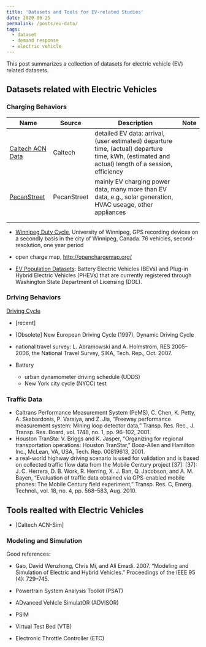 ```yaml
---
title: 'Datasets and Tools for EV-related Studies'
date: 2020-06-25
permalink: /posts/ev-data/
tags:
  - dataset
  - demand response
  - electric vehicle
---
```


This post summarizes a collection of datasets for electric vehicle (EV) related datasets.


## Datasets related with Electric Vehicles
### Charging Behaviors

| Name | Source | Description | Note |
|------|--------|-------------|------|
|[Caltech ACN Data](https://ev.caltech.edu/dataset) | Caltech |detailed EV data: arrival, (user estimated) departure time, (actual) departure time, kWh, (estimated and actual) length of a session, efficiency |      |
|[PecanStreet](https://www.pecanstreet.org/dataport/about/) | PecanStreet | mainly EV charging power data, many more than EV data, e.g., solar generation, HVAC useage, other appliances |  |
|      | |             |      |
|      | |             |      |


- [Winnipeg Duty Cycle](https://mspace.lib.umanitoba.ca/handle/1993/3997), University of Winnipeg, GPS recording devices on a secondly basis in the city of Winnipeg, Canada. 76 vehicles, second-resolution, one year period 

- open charge map, http://openchargemap.org/

- [EV Population Datasets](https://catalog.data.gov/dataset/electric-vehicle-population-data):  Battery Electric Vehicles (BEVs) and Plug-in Hybrid Electric Vehicles (PHEVs) that are currently registered through Washington State Department of Licensing (DOL). 

### Driving Behaviors
[Driving Cycle](https://en.wikipedia.org/wiki/Driving_cycle)
- [recent] 
- [Obsolete] New European Driving Cycle (1997), Dynamic Driving Cycle 

- national travel survey: L. Abramowski and A. Holmström, RES 2005–2006, the National Travel Survey, SIKA, Tech. Rep., Oct. 2007.
- Battery
    - urban dynamometer driving schedule (UDDS)
    - New York city cycle (NYCC) test


### Traffic Data
- Caltrans Performance Measurement System (PeMS), C. Chen, K. Petty, A. Skabardonis, P. Varaiya, and Z. Jia, “Freeway performance measurement system: Mining loop detector data,” Transp. Res. Rec., J. Transp. Res. Board, vol. 1748, no. 1, pp. 96–102, 2001.
- Houston TranSta:  V. Briggs and K. Jasper, “Organizing for regional transportation operations: Houston TranStar,” Booz-Allen and Hamilton Inc., McLean, VA, USA, Tech. Rep. 00819613, 2001.
- a real-world highway driving scenario is used for validation and is based on collected traffic flow data from the Mobile Century project [37]: [37]: J. C. Herrera, D. B. Work, R. Herring, X. J. Ban, Q. Jacobson, and A. M. Bayen, “Evaluation of traffic data obtained via GPS-enabled mobile phones: The Mobile Century field experiment,” Transp. Res. C, Emerg. Technol., vol. 18, no. 4, pp. 568–583, Aug. 2010. 

## Tools realted with Electric Vehicles
- [Caltech ACN-Sim] 

### Modeling and Simulation
Good references:
- Gao, David Wenzhong, Chris Mi, and Ali Emadi. 2007. “Modeling and Simulation of Electric and Hybrid Vehicles.” Proceedings of the IEEE 95 (4): 729–745.

- Powertrain System Analysis Toolkit (PSAT)
- ADvanced VehIcle SimulatOR (ADVISOR)
- PSIM 
- Virtual Test Bed (VTB)
- Electronic Throttle Controller (ETC) 